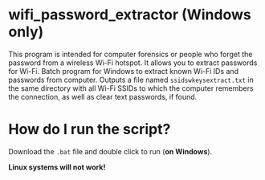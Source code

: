 # wifi_password_extractor (Windows only)

This program is intended for computer forensics or people who forget the password from a wireless Wi-Fi hotspot. 
It allows you to extract passwords for Wi-Fi.
Batch program for Windows to extract known Wi-Fi IDs and passwords from computer. 
Outputs a file named `ssidswkeysextract.txt` in the same directory with all Wi-Fi SSIDs to which the computer remembers the connection, as well as clear text passwords, if found.

# How do I run the script?

Download the `.bat` file and double click to run (**on Windows**). 

**Linux systems will not work!**
